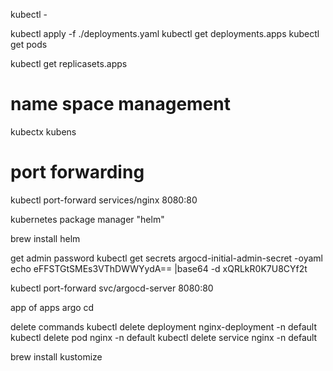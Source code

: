 kubectl - 

kubectl apply -f ./deployments.yaml
kubectl get deployments.apps
kubectl get pods

kubectl get replicasets.apps

# name space management
kubectx
kubens

# port forwarding
kubectl port-forward services/nginx 8080:80

kubernetes package manager "helm"

brew install helm 

get admin password
kubectl get secrets argocd-initial-admin-secret -oyaml
echo eFFSTGtSMEs3VThDWWYydA== |base64 -d
xQRLkR0K7U8CYf2t

kubectl port-forward svc/argocd-server 8080:80


app of apps argo cd

delete commands
kubectl delete deployment nginx-deployment -n default
kubectl delete pod nginx -n default
kubectl delete service nginx -n default


brew install kustomize
